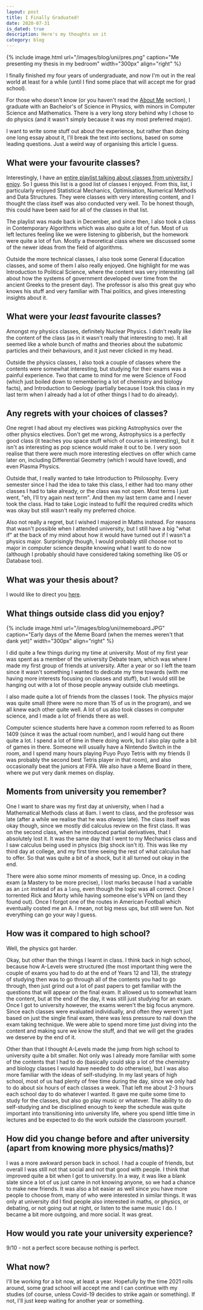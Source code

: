 ```yaml
---
layout: post
title: I Finally Graduated!
date: 2020-07-31
is_dated: true
description: Here's my thoughts on it
category: blog
---
```

{% include image.html url="/images/blog/uni/pres.png" caption="Me presenting my thesis in my bedroom" width="300px" align="right" %}

I finally finished my four years of undergraduate, and now I'm out in the real world at least for a while (until I find some place that will accept me for grad school).

For those who doesn't know (or you haven't read the <a href="/about">About Me</a> section), I graduate with an Bachelor's of Science in Physics, with minors in Computer Science and Mathematics. There is a very long story behind why I chose to do physics (and it wasn't simply because it was my most preferred major).

I want to write some stuff out about the experience, but rather than doing one long essay about it, I'll break the text into sections, based on some leading questions. Just a weird way of organising this article I guess.

## What were your favourite classes?

Interestingly, I have an <a href="https://www.youtube.com/playlist?list=PLBzCYlA4J3e58YH6o73Na3EeVDIO4Y5zO">entire playlist talking about classes from university I enjoy</a>. So I guess this list is a good list of classes I enjoyed. From this, list, I particularly enjoyed Statistical Mechanics, Optimisation, Numerical Methods and Data Structures. They were classes with very interesting content, and I thought the class itself was also conducted very well. To be honest though, this could have been said for all of the classes in that list.

The playlist was made back in December, and since then, I also took a class in Contemporary Algorithms which was also quite a lot of fun. Most of us left lectures feeling like we were listening to gibberish, but the homework were quite a lot of fun. Mostly a theoretical class where we discussed some of the newer ideas from the field of algorithms.

Outside the more technical classes, I also took some General Education classes, and some of them I also really enjoyed. One highlight for me was Introduction to Political Science, where the content was very interesting (all about how the systems of government developed over time from the ancient Greeks to the present day). The professor is also this great guy who knows his stuff and very familiar with Thai politics, and gives interesting insights about it.

## What were your _least_ favourite classes?

Amongst my physics classes, definitely Nuclear Physics. I didn't really like the content of the class (as in it wasn't really that interesting to me). It all seemed like a whole bunch of maths and theories about the subatomic particles and their behaviours, and it just never clicked in my head.

Outside the physics classes, I also took a couple of classes where the contents were somewhat interesting, but studying for their exams was a painful experience. Two that came to mind for me were Science of Food (which just boiled down to remembering a lot of chemistry and biology facts), and Introduction to Geology (partially because I took this class in my last term when I already had a lot of other things I had to do already).

## Any regrets with your choices of classes?

One regret I had about my electives was picking Astrophysics over the other physics electives. Don't get me wrong, Astrophysics is a perfectly good class (it teaches you space stuff which of course is interesting), but it isn't as interesting as pop science would make it out to be. I very soon realise that there were much more interesting electives on offer which came later on, including Differential Geometry (which I would have loved), and even Plasma Physics.

Outside that, I really wanted to take Introduction to Philosophy. Every semester since I had the idea to take this class, I either had too many other classes I had to take already, or the class was not open. Most terms I just went, "eh, I'll try again next term". And then my last term came and I never took the class. Had to take Logic instead to fulfil the required credits which was okay but still wasn't really my preferred choice.

Also not really a regret, but I wished I majored in Maths instead. For reasons that wasn't possible when I attended university, but I still have a big "what if" at the back of my mind about how it would have turned out if I wasn't a physics major. Surprisingly though, I would probably still choose not to major in computer science despite knowing what I want to do now (although I probably should have considered taking something like OS or Database too).

## What was your thesis about?

I would like to direct you <a href="/projects/thesis">here</a>.

## What things outside class did you enjoy?

{% include image.html url="/images/blog/uni/memeboard.JPG" caption="Early days of the Meme Board (when the memes weren't that dank yet)" width="300px" align="right" %}

I did quite a few things during my time at university. Most of my first year was spent as a member of the university Debate team, which was where I made my first group of friends at university. After a year or so I left the team since it wasn't something I wanted to dedicate my time towards (with me having more interests focusing on classes and stuff), but I would still be hanging out with a lot of those people anyway outside club meetings.

I also made quite a lot of friends from the classes I took. The physics major was quite small (there were no more than 15 of us in the program), and we all knew each other quite well. A lot of us also took classes in computer science, and I made a lot of friends there as well.

Computer science students here have a common room referred to as Room 1409 (since it was the actual room number), and I would hang out there quite a lot. I spend a lot of time in there doing work, but I also play quite a bit of games in there. Someone will usually have a Nintendo Switch in the room, and I spend many hours playing Puyo Puyo Tetris with my friends (I was probably the second best Tetris player in that room), and also occasionally beat the juniors at FIFA. We also have a Meme Board in there, where we put very dank memes on display.

## Moments from university you remember?

One I want to share was my first day at university, when I had a Mathematical Methods class at 8am. I went to class, and the professor was late (after a while we realise that he was _always_ late). The class itself was okay though, since we mostly did calculus review on the first class. It was on the second class, when he introduced partial derivatives, that I absolutely lost it. It was the same day that I went to my Mechanics class and I saw calculus being used in physics (big shock isn't it). This was like my third day at college, and my first time seeing the rest of what calculus had to offer. So that was quite a bit of a shock, but it all turned out okay in the end.

There were also some minor moments of messing up. Once, in a coding exam (a Mastery to be more precise), I lost marks because I had a variable as an `int` instead of as a `long`, even though the logic was all correct. Once I torrented Rick and Morty while having someone else's VPN on (and they found out). Once I forgot one of the routes in American Football which eventually costed me an A. I mean, not big mess ups, but still were fun. Not everything can go your way I guess.

## How was it compared to high school?

Well, the physics got harder.

Okay, but other than the things I learnt in class. I think back in high school, because how A-Levels were structured (the most important thing were the couple of exams you had to do at the end of Years 12 and 13), the strategy of studying then was to go through all of the contents you had to go through, then just grind out a lot of past papers to get familiar with the questions that will appear on the final exam. It allowed us to somewhat learn the content, but at the end of the day, it was still just studying for an exam. Once I got to university however, the exams weren't the big focus anymore. Since each classes were evaluated individually, and often they weren't just based on just the single final exam, there was less pressure to nail down the exam taking technique. We were able to spend more time just diving into the content and making sure we know the stuff, and that we will get the grades we deserve by the end of it.

Other than that I thought A-Levels made the jump from high school to university quite a bit smaller. Not only was I already more familiar with some of the contents that I had to do (basically could skip a lot of the chemistry and biology classes I would have needed to do otherwise), but I was also more familiar with the ideas of self-studying. In my last years of high school, most of us had plenty of free time during the day, since we only had to do about six hours of each classes a week. That left me about 2-3 hours each school day to do whatever I wanted. It gave me quite some time to study for the classes, but also go play music or whatever. The ability to do self-studying and be disciplined enough to keep the schedule was quite important into transitioning into university life, where you spend little time in lectures and be expected to do the work outside the classroom yourself.

## How did you change before and after university (apart from knowing more physics/maths)?

I was a more awkward person back in school. I had a couple of friends, but overall I was still not that social and not that good with people. I think that improved quite a bit when I got to university. In a way, it was like a blank slate since a lot of us just came in not knowing anyone, so we had a chance to make new friends. It was also a bit easier as well since you have more people to choose from, many of who were interested in similar things. It was only at university did I find people also interested in maths, or physics, or debating, or not going out at night, or listen to the same music I do. I became a bit more outgoing, and more social. It was great.

## How would you rate your university experience?

9/10 - not a perfect score because nothing is perfect.

## What now?

I'll be working for a bit now, at least a year. Hopefully by the time 2021 rolls around, some grad school will accept me and I can continue with my studies (of course, unless Covid-19 decides to strike again or something). If not, I'll just keep waiting for another year or something.
